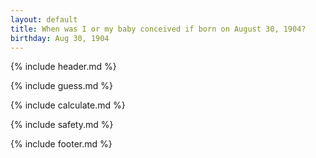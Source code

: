 ```yaml
---
layout: default
title: When was I or my baby conceived if born on August 30, 1904?
birthday: Aug 30, 1904
---
```


{% include header.md %}

{% include guess.md %}

{% include calculate.md %}

{% include safety.md %}

{% include footer.md %}



